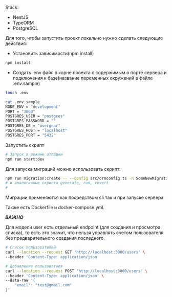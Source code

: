 Stack: 
* NestJS
* TypeORM
* PostgreSQL



Для того, чтобы запустить проект локально нужно сделать следующие действия:
* Установить зависимости(npm install)
```sh
npm install
```
* Создать .env файл в корне проекта с содержимым о порте сервера и подключения к базе(название переменных окружений в файле .env.sample)
```sh
touch .env

cat .env.sample
NODE_ENV = "development"
PORT = "3000"
POSTGRES_USER = "postgres"
POSTGRES_PASSWORD = ""
POSTGRES_DB = "overgear"
POSTGRES_HOST = "localhost"
POSTGRES_PORT = "5432"
```
Запустить скрипт
```sh
# Запуск в режиме отладки
npm run start:dev
```
Для запуска миграций можно использовать скрипт: 
```sh
npm run migration:create -- --config src/ormconfig.ts -n SomeNewMigration
# и аналогичные скрипты generate, run, revert
# 
```
Миграции применяются как посредством cli так и при запуске сервера


Также есть Dockerfile и docker-compose.yml.

***ВАЖНО***

Для модели user есть отдельный endpoint (для создания и просмотра списка), то есть это значит, что нельзя управлять счетом пользователя без предварительного создания последнего. 

```sh
# Список пользователей
curl --location --request GET 'http://localhost:3000/users' \
--header 'Content-Type: application/json' 

# Добавление пользователя
curl --location --request POST 'http://localhost:3000/users' \
--header 'Content-Type: application/json' \
--data-raw '{
    "email": "test@gmail.com"
}'
```